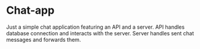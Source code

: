 # Chat-app

Just a simple chat application featuring an API and a server. API handles database connection and interacts with the server. Server handles sent chat messages and forwards them.
